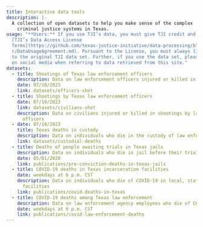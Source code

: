 ```yaml
---
title: Interactive data tools
description: |-
  A collection of open datasets to help you make sense of the complex
    criminal justice systems in Texas.
usage: "**Users:** If you use TJI’s data, you must give TJI credit and adhere to
  [TJI’s Data Access License
  Terms](https://github.com/texas-justice-initiative/data-processing/blob/maste\
  r/DataUsageAgreement.md). Pursuant to the License, you must always link back
  to the original TJI data set. Further, if you use the data set, please tag us
  on social media when referring to data retrieved from this site."
datasets:
  - title: Shootings of Texas law enforcement officers
    description: Data on law enforcement officers injured or killed in shootings
    date: 07/10/2023
    link: datasets/officers-shot
  - title: Shootings by Texas law enforcement officers
    date: 07/10/2023
    link: datasets/civilians-shot
    description: Data on civilians injured or killed in shootings by law enforcement
      officers
  - date: 07/10/2023
    title: Texas deaths in custody
    description: Data on individuals who die in the custody of law enforcement
    link: datasets/custodial-deaths
  - title: Deaths of people awaiting trials in Texas jails
    description: Data on individuals who die in jail before their trial
    date: 05/01/2020
    link: publications/pre-conviction-deaths-in-texas-jails
  - title: COVID-19 deaths in Texas incarceration facilities
    date: weekdays at 6 p.m. CST
    description: Data on individuals who die of COVID-19 in local, state and federal
      facilities
    link: publications/covid-deaths-in-texas
  - title: COVID-19 deaths among Texas law enforcement
    description: Data on law enforcement agency employees who die of COVID-19
    date: weekdays at 6 p.m. CST
    link: publications/covid-law-enforcement-deaths
---
```

